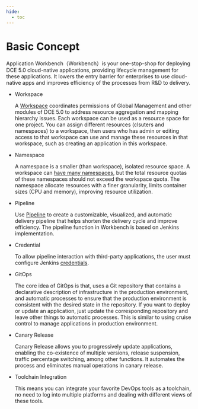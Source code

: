 ```yaml
---
hide:
  - toc
---
```


# Basic Concept

Application Workbench（Workbench）is your one-stop-shop for deploying DCE 5.0 cloud-native applications, providing lifecycle management for these applications. It lowers the entry barrier for enterprises to use cloud-native apps and improves efficiency of the processes from R&D to delivery.

- Workspace

    A [Workspace](../../ghippo/user-guide/workspace/ws-folder.md) coordinates permissions of Global Management and other modules of DCE 5.0 to address resource aggregation and mapping hierarchy issues. Each workspace can be used as a resource space for one project. You can assign different resources (clsuters and namespaces) to a workspace, then users who has admin or editing access to that workspace can use and manage these resources in that workspace, such as creating an application in this workspace.

- Namespace

    A namespace is a smaller (than workspace), isolated resource space. A workspace can [have many namespaces](../../kpanda/user-guide/namespaces/createns.md), but the total resource quotas of these namespaces should not exceed the workspace quota. The namespace allocate resources with a finer granularity, limits container sizes (CPU and memory), improving resource utilization.

- Pipeline

    Use [Pipeline](../quickstart/deploy-pipeline.md) to create a customizable, visualized, and automatic delivery pipeline that helps shorten the delivery cycle and improve efficiency. The pipeline function in Workbench is based on Jenkins implementation.

- Credential

    To allow pipeline interaction with third-party applications, the user must configure Jenkins [credentials](../user-guide/pipeline/credential.md).

- GitOps

    The core idea of GitOps is that, uses a Git repository that contains a declarative description of infrastructure in the production environment, and automatic processes to ensure that the production environment is consistent with the desired state in the repository. If you want to deploy or update an application, just update the corresponding repository and leave other things to automatic processes. This is similar to using cruise control to manage applications in production environment.

- Canary Release

    Canary Release allows you to progressively update applications, enabling the co-existence of multiple versions, release suspension, traffic percentage switching, among other functions. It automates the process and eliminates manual operations in canary release.

- Toolchain Integration

    This means you can integrate your favorite DevOps tools as a toolchain, no need to log into multiple platforms and dealing with different views of these tools.
